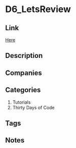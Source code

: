 # D6_LetsReview

## Link

[Here](https://www.hackerrank.com/challenges/30-review-loop)

## Description

## Companies

## Categories

1. Tutorials
1. Thirty Days of Code

## Tags

## Notes